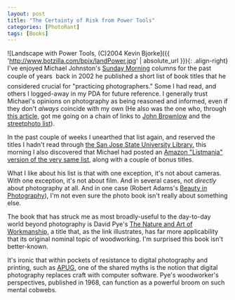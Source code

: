 ```yaml
---
layout: post
title: "The Certainty of Risk from Power Tools"
categories: [PhotoRant]
tags: [Books]
---
```



![Landscape with Power Tools, (C)2004 Kevin Bjorke]({{ 'http://www.botzilla.com/bpix/landPower.jpg' | absolute_url }}){: .align-right}
I've enjoyed Michael Johnston's <a href="http://www.luminous-landscape.com/columns/sunday1.shtml">Sunday Morning</a> columns for the past couple of years &#151; back in 2002 he published a short list of book titles that he considered crucial for "practicing photographers." Some I had read, and others I logged-away in my PDA for future reference. I generally trust Michael's opinions on photography as being reasoned and informed, even if they don't <i>always</i> coincide with my own (He also was the one who, through <a href="http://www.luminous-landscape.com/tutorials/auteur.shtml">this article,</a> got me going on a chain of links to <a href="http://www.johnbrownlow.com" rel="colleague" rel="friend">John Brownlow</a> and the <a href="http://topica.com/lists/streetphoto/read">streetphoto list</a>).
<!--more-->

In the past couple of weeks I unearthed that list again, and reserved the titles I hadn't read through <a href="http://www.sjlibrary.org">the San Jose State University Library.</a> this morning I also discovered that Michael had posted an <a title="Amazon.com: Listmania! Readings for Practicing Photographers" href="http://www.amazon.com/exec/obidos/tg/listmania/list-browse/-/31FU4AMPS7WBN/102-4493296-7912915">Amazon "Listmania" version of the very same list,</a> along with a couple of bonus titles.

What I like about his list is that with one exception, it's not about cameras. With one exception, it's not about film. And in several cases, not <i>directly</i> about photography at all. And in one case (Robert Adams's <a href="http://www.aperture.org/books_details.php?book_id=32">Beauty in Photography</a>), I'm not even sure the photo book isn't really about something else. 

The book that has struck me as most broadly-useful to the day-to-day world beyond photography is David Pye's <a href="http://wingide.com/pipermail/py-design-forum/2003-September/000188.html">The Nature and Art of Workmanship,</a> a title that, as the link illustrates, has far more applicability that its original nominal topic of woodworking. I'm surprised this book isn't better-known.

It's ironic that within pockets of resistance to digital photography and printing, such as <a href="http://www.apug.org/">APUG,</a> one of the shared myths is the notion that digital photography replaces craft with computer software. Pye's woodworker's perspectives, published in 1968, can function as a powerful broom on such mental cobwebs.
